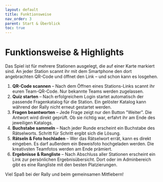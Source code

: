```yaml
---
layout: default
title: Funktionsweise
nav_order: 3
parent: Start & Überblick
toc: true
---
```


# Funktionsweise & Highlights

Das Spiel ist für mehrere Stationen ausgelegt, die auf einer Karte markiert sind. An jeder Station scannt ihr mit dem Smartphone den dort angebrachten QR-Code und öffnet den Link – und schon kann es losgehen.

1. **QR-Code scannen** – Nach dem Öffnen eines Stations-Links scannt ihr euren Team-QR-Code. Nur bekannte Teams werden zugelassen.
2. **Quiz starten** – Nach erfolgreichem Login startet automatisch der passende Fragenkatalog für die Station. Ein gelöster Katalog kann während der Rally nicht erneut gestartet werden.
3. **Fragen beantworten** – Jede Frage zeigt nur den Button "Weiter". Die Antwort wird direkt geprüft. Ob sie richtig war, erfahrt ihr am Ende des jeweiligen Katalogs.
4. **Buchstabe sammeln** – Nach jeder Runde erscheint ein Buchstabe des Rätselworts. Schritt für Schritt ergibt sich die Lösung.
5. **Rätseln & Foto hochladen** – Wer das Rätselwort errät, kann es direkt eingeben. Es darf außerdem ein Beweisfoto hochgeladen werden. Die kreativsten Teamfotos werden am Ende prämiert.
6. **Ergebnisse & Rangliste** – Nach Abschluss aller Stationen erscheint ein Link zur persönlichen Ergebnisübersicht. Dort oder im Adminbereich gibt es eine Rangliste mit den besten Platzierungen.

Viel Spaß bei der Rally und beim gemeinsamen Mitfiebern!

